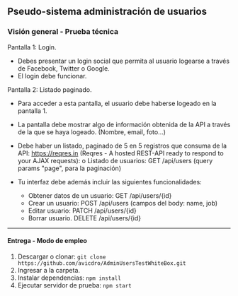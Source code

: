  Pseudo-sistema  administración de usuarios
-----------------------
###   Visión general  - Prueba técnica 
Pantalla 1: Login.
- Debes presentar un login social que permita al usuario logearse a través de
Facebook, Twitter o Google.
- El login debe funcionar.

Pantalla 2: Listado paginado.
- Para acceder a esta pantalla, el usuario debe haberse logeado en la pantalla 1.
- La pantalla debe mostrar algo de información obtenida de la API a través de la
que se haya logeado. (Nombre, email, foto…)
- Debe haber un listado, paginado de 5 en 5 registros que consuma de la API:
https://reqres.in (Reqres - A hosted REST-API ready to respond to your AJAX
requests):
o Listado de usuarios: GET /api/users (query params &quot;page&quot;, para la
paginación)

- Tu interfaz debe además incluir las siguientes funcionalidades:
	-  Obtener datos de un usuario: GET /api/users/{id}
	- Crear un usuario: POST /api/users (campos del body: name, job)
	- Editar usuario: PATCH /api/users/{id}
	-  Borrar usuario. DELETE /api/users/{id}

---------------

####  Entrega - Modo de empleo
 
 1. Descargar o clonar: ``git clone https://github.com/avicdro/AdminUsersTestWhiteBox.git``
2. Ingresar a la carpeta.
3. Instalar dependencias: ``npm install``
4. Ejecutar servidor de prueba: ``npm start``